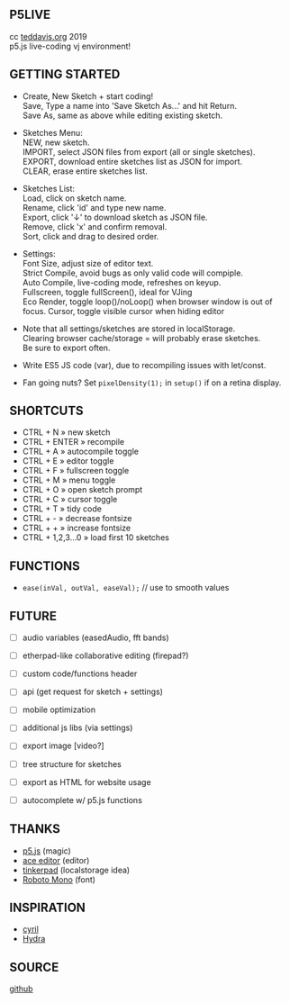 P5LIVE
-------------------------------
cc [teddavis.org](http://teddavis.org) 2019  
p5.js live-coding vj environment!


GETTING STARTED
-------------------------------
- Create, New Sketch + start coding!  
  Save, Type a name into 'Save Sketch As...' and hit Return.  
  Save As, same as above while editing existing sketch.
  
- Sketches Menu:  
  NEW, new sketch.  
  IMPORT, select JSON files from export (all or single sketches).  
  EXPORT, download entire sketches list as JSON for import.  
  CLEAR, erase entire sketches list.
  
- Sketches List:  
  Load, click on sketch name.  
  Rename, click 'id' and type new name.  
  Export, click '↓' to download sketch as JSON file.  
  Remove, click 'x' and confirm removal.  
  Sort, click and drag to desired order.  
  
- Settings:  
  Font Size, adjust size of editor text.  
  Strict Compile, avoid bugs as only valid code will compiple.  
  Auto Compile, live-coding mode, refreshes on keyup.  
  Fullscreen, toggle fullScreen(), ideal for VJing  
  Eco Render, toggle loop()/noLoop() when browser   window is out of focus.
  Cursor, toggle visible cursor when hiding editor
  
- Note that all settings/sketches are stored in localStorage.  
  Clearing browser cache/storage = will probably erase sketches.   
  Be sure to export often.
  
- Write ES5 JS code (var), due to recompiling issues with let/const.

- Fan going nuts? Set `pixelDensity(1);` in `setup()` if on a retina display.
  

SHORTCUTS
-------------------------------
- CTRL + N » new sketch
- CTRL + ENTER » recompile
- CTRL + A » autocompile toggle
- CTRL + E » editor toggle
- CTRL + F » fullscreen toggle
- CTRL + M » menu toggle
- CTRL + O » open sketch prompt
- CTRL + C » cursor toggle
- CTRL + T » tidy code
- CTRL + - » decrease fontsize
- CTRL + + » increase fontsize
- CTRL + 1,2,3...0 » load first 10 sketches


FUNCTIONS
-------------------------------
- `ease(inVal, outVal, easeVal);` // use to smooth values


FUTURE
-------------------------------
- [ ] audio variables (easedAudio, fft bands)
- [ ] etherpad-like collaborative editing (firepad?)
- [ ] custom code/functions header
- [ ] api (get request for sketch + settings)
- [ ] mobile optimization
- [ ] additional js libs (via settings)
- [ ] export image [video?]
- [ ] tree structure for sketches
- [ ] export as HTML for website usage
- [ ] autocomplete w/ p5.js functions
    

THANKS
-------------------------------
- [p5.js](https://p5js.org) (magic)
- [ace editor](https://ace.c9.io) (editor)
- [tinkerpad](https://github.com/tomhodgins/tinkerpad) (localstorage idea)
- [Roboto Mono](https://github.com/google/roboto) (font)


INSPIRATION
-------------------------------
- [cyril](https://github.com/cyrilcode/cyril)
- [Hydra](https://github.com/ojack/hydra)


SOURCE
-------------------------------
[github](https://github.com/ffd8/p5live)